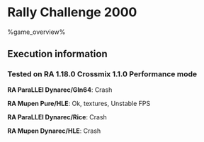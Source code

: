 # Rally Challenge 2000 

%game_overview%

## Execution information

### Tested on RA 1.18.0 Crossmix 1.1.0 Performance mode

**RA ParaLLEl Dynarec/Gln64**: Crash

**RA Mupen Pure/HLE**: Ok, textures, Unstable FPS

**RA ParaLLEl Dynarec/Rice**: Crash

**RA Mupen Dynarec/HLE**: Crash